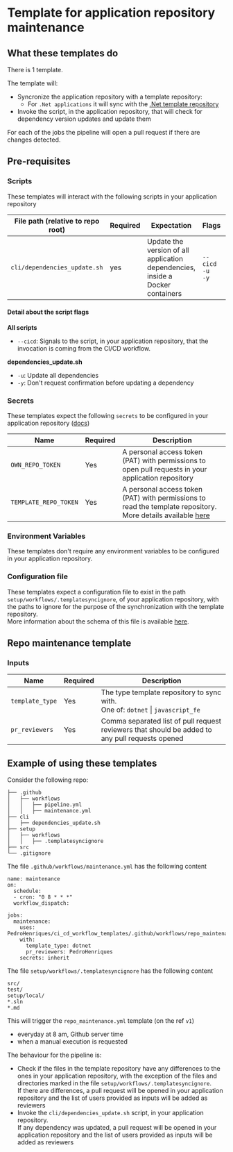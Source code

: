 # Template for application repository maintenance

## What these templates do

There is 1 template.

The template will:
- Syncronize the application repository with a template  repository:
  - For `.Net applications` it will sync with the [.Net template repository](https://github.com/PedroHenriques/dotnet_ms_template)
- Invoke the script, in the application repository, that will check for dependency version updates and update them

For each of the jobs the pipeline will open a pull request if there  are changes detected.

## Pre-requisites

### Scripts

These templates will interact with the following scripts in your application repository

| File path (relative to repo root) | Required | Expectation | Flags | Arguments | Example invocation |
| ----------- | ----------- | ----------- | ----------- | ----------- | ----------- |
| `cli/dependencies_update.sh` | yes | Update the version of all application dependencies, inside a Docker containers | `--cicd`<br>`-u`<br>`-y` | N/A | `sh cli/dependencies_update.sh --cicd -u -y` |

#### Detail about the script flags

**All scripts**
- `--cicd`: Signals to the script, in your application repository, that the invocation is coming from the CI/CD workflow.

**dependencies_update.sh**
- `-u`: Update all dependencies
- `-y`: Don't request confirmation before updating a dependency

### Secrets

These templates expect the following `secrets` to be configured in your application repository ([docs](https://docs.github.com/en/actions/security-for-github-actions/security-guides/using-secrets-in-github-actions))

| Name | Required | Description |
| ----------- | ----------- | ----------- |
| `OWN_REPO_TOKEN` | Yes | A personal access token (PAT) with permissions to open pull requests in your application repository |
| `TEMPLATE_REPO_TOKEN` | Yes | A personal access token (PAT) with permissions to read the template repository.<br>More details available [here](https://github.com/marketplace/actions/actions-template-sync#3-using-a-pat) |

### Environment Variables

These templates don't require any environment variables to be configured in your application repository.

### Configuration file

These templates expect a configuration file to exist in the path `setup/workflows/.templatesyncignore`, of your application repository, with the paths to ignore for the purpose of the synchronization with the template repository.<br>
More information about the schema of this file is available [here](https://github.com/marketplace/actions/actions-template-sync#ignore-files).

## Repo maintenance template

### Inputs
| Name | Required | Description |
| ----------- | ----------- | ----------- |
| `template_type` | Yes | The type template repository to sync with.<br>One of: `dotnet` \| `javascript_fe` |
| `pr_reviewers` | Yes | Comma separated list of pull request reviewers that should be added to any pull requests opened |

## Example of using these templates

Consider the following repo:
```
├── .github
│   ├── workflows
│   │   ├── pipeline.yml
│   │   ├── maintenance.yml
├── cli
│   ├── dependencies_update.sh
├── setup
│   ├── workflows
│   │   ├── .templatesyncignore
├── src
└── .gitignore
```

The file `.github/workflows/maintenance.yml` has the following content
```
name: maintenance
on:
  schedule:
  - cron: "0 8 * * *"
  workflow_dispatch:

jobs:
  maintenance:
    uses: PedroHenriques/ci_cd_workflow_templates/.github/workflows/repo_maintenance.yml@v1
    with:
      template_type: dotnet
      pr_reviewers: PedroHenriques
    secrets: inherit
```

The file `setup/workflows/.templatesyncignore` has the following content
```
src/
test/
setup/local/
*.sln
*.md
```

This will trigger the `repo_maintenance.yml` template (on the ref `v1`)
- everyday at 8 am, Github server time
- when a manual execution is requested

The behaviour for the pipeline is:
- Check if the files in the template repository have any differences to the ones in your application repository, with the exception of the files and directories marked in the file `setup/workflows/.templatesyncignore`.<br>If there are differences, a pull request will be opened in your application repository and the list of users provided as inputs will be added as reviewers
- Invoke the `cli/dependencies_update.sh` script, in your application repository.<br>If any dependency was updated, a pull request will be opened in your application repository and the list of users provided as inputs will be added as reviewers